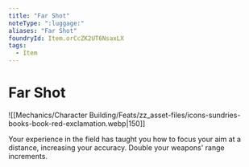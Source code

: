 ```yaml
---
title: "Far Shot"
noteType: ":luggage:"
aliases: "Far Shot"
foundryId: Item.orCcZK2UT6NsaxLX
tags:
  - Item
---
```


# Far Shot
![[Mechanics/Character Building/Feats/zz_asset-files/icons-sundries-books-book-red-exclamation.webp|150]]

Your experience in the field has taught you how to focus your aim at a distance, increasing your accuracy. Double your weapons' range increments.
